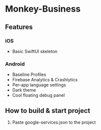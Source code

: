 # Monkey-Business

## Features
### iOS
- Basic SwiftUI skeleton
### Android
- Baseline Profiles
- Firebase Analytics & Crashlytics
- Per-app language settings
- Dark theme
- Cool floating debug panel

## How to build & start project
1. Paste google-services.json to the project